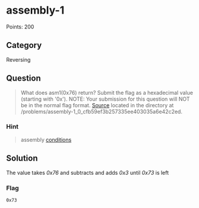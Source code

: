 # assembly-1
Points: 200

## Category
Reversing

## Question
>What does asm1(0x76) return? Submit the flag as a hexadecimal value (starting with '0x'). NOTE: Your submission for this question will NOT be in the normal flag format. [Source](files/eq_asm_rev.S) located in the directory at /problems/assembly-1_0_cfb59ef3b257335ee403035a6e42c2ed. 

### Hint
>assembly [conditions](https://www.tutorialspoint.com/assembly_programming/assembly_conditions.htm)

## Solution
The value takes _0x76_ and subtracts and adds _0x3_ until _0x73_ is left

### Flag
`0x73`
